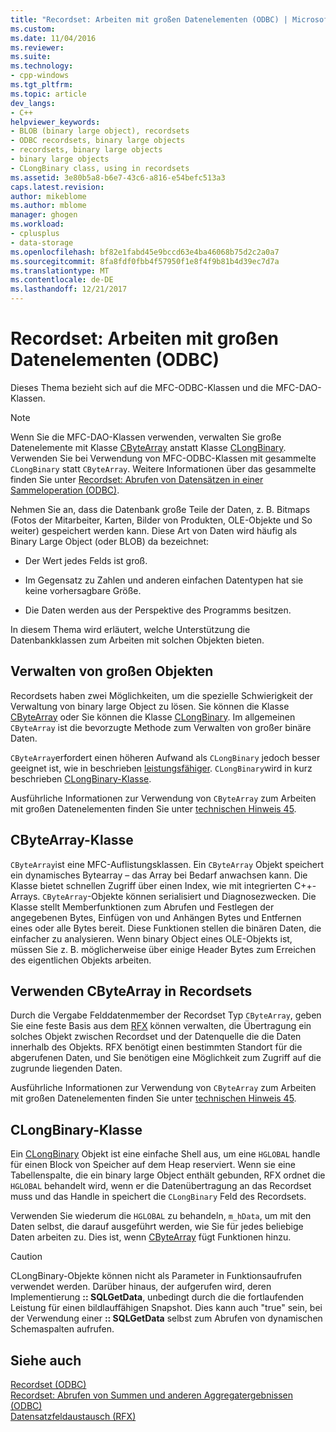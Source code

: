 ```yaml
---
title: "Recordset: Arbeiten mit großen Datenelementen (ODBC) | Microsoft Docs"
ms.custom: 
ms.date: 11/04/2016
ms.reviewer: 
ms.suite: 
ms.technology:
- cpp-windows
ms.tgt_pltfrm: 
ms.topic: article
dev_langs:
- C++
helpviewer_keywords:
- BLOB (binary large object), recordsets
- ODBC recordsets, binary large objects
- recordsets, binary large objects
- binary large objects
- CLongBinary class, using in recordsets
ms.assetid: 3e80b5a8-b6e7-43c6-a816-e54befc513a3
caps.latest.revision: 
author: mikeblome
ms.author: mblome
manager: ghogen
ms.workload:
- cplusplus
- data-storage
ms.openlocfilehash: bf82e1fabd45e9bccd63e4ba46068b75d2c2a0a7
ms.sourcegitcommit: 8fa8fdf0fbb4f57950f1e8f4f9b81b4d39ec7d7a
ms.translationtype: MT
ms.contentlocale: de-DE
ms.lasthandoff: 12/21/2017
---
```

# <a name="recordset-working-with-large-data-items-odbc"></a>Recordset: Arbeiten mit großen Datenelementen (ODBC)
Dieses Thema bezieht sich auf die MFC-ODBC-Klassen und die MFC-DAO-Klassen.  
  
> [!NOTE]
>  Wenn Sie die MFC-DAO-Klassen verwenden, verwalten Sie große Datenelemente mit Klasse [CByteArray](../../mfc/reference/cbytearray-class.md) anstatt Klasse [CLongBinary](../../mfc/reference/clongbinary-class.md). Verwenden Sie bei Verwendung von MFC-ODBC-Klassen mit gesammelte `CLongBinary` statt `CByteArray`. Weitere Informationen über das gesammelte finden Sie unter [Recordset: Abrufen von Datensätzen in einer Sammeloperation (ODBC)](../../data/odbc/recordset-fetching-records-in-bulk-odbc.md).  
  
 Nehmen Sie an, dass die Datenbank große Teile der Daten, z. B. Bitmaps (Fotos der Mitarbeiter, Karten, Bilder von Produkten, OLE-Objekte und So weiter) gespeichert werden kann. Diese Art von Daten wird häufig als Binary Large Object (oder BLOB) da bezeichnet:  
  
-   Der Wert jedes Felds ist groß.  
  
-   Im Gegensatz zu Zahlen und anderen einfachen Datentypen hat sie keine vorhersagbare Größe.  
  
-   Die Daten werden aus der Perspektive des Programms besitzen.  
  
 In diesem Thema wird erläutert, welche Unterstützung die Datenbankklassen zum Arbeiten mit solchen Objekten bieten.  
  
##  <a name="_core_managing_large_objects"></a>Verwalten von großen Objekten  
 Recordsets haben zwei Möglichkeiten, um die spezielle Schwierigkeit der Verwaltung von binary large Object zu lösen. Sie können die Klasse [CByteArray](../../mfc/reference/cbytearray-class.md) oder Sie können die Klasse [CLongBinary](../../mfc/reference/clongbinary-class.md). Im allgemeinen `CByteArray` ist die bevorzugte Methode zum Verwalten von großer binäre Daten.  
  
 `CByteArray`erfordert einen höheren Aufwand als `CLongBinary` jedoch besser geeignet ist, wie in beschrieben [leistungsfähiger](#_core_the_cbytearray_class). `CLongBinary`wird in kurz beschrieben [CLongBinary-Klasse](#_core_the_clongbinary_class).  
  
 Ausführliche Informationen zur Verwendung von `CByteArray` zum Arbeiten mit großen Datenelementen finden Sie unter [technischen Hinweis 45](../../mfc/tn045-mfc-database-support-for-long-varchar-varbinary.md).  
  
##  <a name="_core_the_cbytearray_class"></a>CByteArray-Klasse  
 `CByteArray`ist eine MFC-Auflistungsklassen. Ein `CByteArray` Objekt speichert ein dynamisches Bytearray – das Array bei Bedarf anwachsen kann. Die Klasse bietet schnellen Zugriff über einen Index, wie mit integrierten C++-Arrays. `CByteArray`-Objekte können serialisiert und Diagnosezwecken. Die Klasse stellt Memberfunktionen zum Abrufen und Festlegen der angegebenen Bytes, Einfügen von und Anhängen Bytes und Entfernen eines oder alle Bytes bereit. Diese Funktionen stellen die binären Daten, die einfacher zu analysieren. Wenn binary Object eines OLE-Objekts ist, müssen Sie z. B. möglicherweise über einige Header Bytes zum Erreichen des eigentlichen Objekts arbeiten.  
  
##  <a name="_core_using_cbytearray_in_recordsets"></a>Verwenden CByteArray in Recordsets  
 Durch die Vergabe Felddatenmember der Recordset Typ `CByteArray`, geben Sie eine feste Basis aus dem [RFX](../../data/odbc/record-field-exchange-rfx.md) können verwalten, die Übertragung ein solches Objekt zwischen Recordset und der Datenquelle die die Daten innerhalb des Objekts. RFX benötigt einen bestimmten Standort für die abgerufenen Daten, und Sie benötigen eine Möglichkeit zum Zugriff auf die zugrunde liegenden Daten.  
  
 Ausführliche Informationen zur Verwendung von `CByteArray` zum Arbeiten mit großen Datenelementen finden Sie unter [technischen Hinweis 45](../../mfc/tn045-mfc-database-support-for-long-varchar-varbinary.md).  
  
##  <a name="_core_the_clongbinary_class"></a>CLongBinary-Klasse  
 Ein [CLongBinary](../../mfc/reference/clongbinary-class.md) Objekt ist eine einfache Shell aus, um eine `HGLOBAL` handle für einen Block von Speicher auf dem Heap reserviert. Wenn sie eine Tabellenspalte, die ein binary large Object enthält gebunden, RFX ordnet die `HGLOBAL` behandelt wird, wenn er die Datenübertragung an das Recordset muss und das Handle in speichert die `CLongBinary` Feld des Recordsets.  
  
 Verwenden Sie wiederum die `HGLOBAL` zu behandeln, `m_hData`, um mit den Daten selbst, die darauf ausgeführt werden, wie Sie für jedes beliebige Daten arbeiten zu. Dies ist, wenn [CByteArray](../../mfc/reference/cbytearray-class.md) fügt Funktionen hinzu.  
  
> [!CAUTION]
>  CLongBinary-Objekte können nicht als Parameter in Funktionsaufrufen verwendet werden. Darüber hinaus, der aufgerufen wird, deren Implementierung **:: SQLGetData**, unbedingt durch die die fortlaufenden Leistung für einen bildlauffähigen Snapshot. Dies kann auch "true" sein, bei der Verwendung einer **:: SQLGetData** selbst zum Abrufen von dynamischen Schemaspalten aufrufen.  
  
## <a name="see-also"></a>Siehe auch  
 [Recordset (ODBC)](../../data/odbc/recordset-odbc.md)   
 [Recordset: Abrufen von Summen und anderen Aggregatergebnissen (ODBC)](../../data/odbc/recordset-obtaining-sums-and-other-aggregate-results-odbc.md)   
 [Datensatzfeldaustausch (RFX)](../../data/odbc/record-field-exchange-rfx.md)